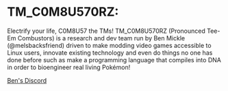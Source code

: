# TM_C0M8U570RZ:

Electrify your life, C0M8U57 the TMs!  TM_C0M8U570RZ (Pronounced Tee-Em Combustors) is a research and dev team run by Ben Mickle (@melsbacksfriend) driven to make modding video games accessible to Linux users, innovate existing technology and even do things no one has done before such as make a programming language that compiles into DNA in order to bioengineer real living Pokémon!  

[Ben's Discord](https://discord.gg/dy2SWv8dSf)
